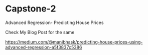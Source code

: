 # Capstone-2
Advanced Regression- Predicting House Prices

Check My Blog Post for the same

https://medium.com/@manibhask/predicting-house-prices-using-advanced-regression-a5f3837c5386
